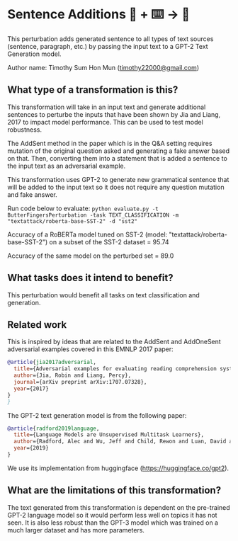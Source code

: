# Sentence Additions 🦎  + ⌨️ → 🐍
This perturbation adds generated sentence to all types of text sources (sentence, paragraph, etc.) by passing the input text to a GPT-2 Text Generation model.

Author name: Timothy Sum Hon Mun (timothy22000@gmail.com)

## What type of a transformation is this?
This transformation will take in an input text and generate additional sentences to perturbe the inputs that have been shown by Jia and Liang, 2017 to impact model performance. This can be used to test model robustness.

The AddSent method in the paper which is in the Q&A setting requires mutation of the original question asked and generating a fake answer based on that. Then, converting them into a statement that is added a sentence to the input text as an adversarial example.

This transformation uses GPT-2 to generate new grammatical sentence that will be added to the input text so it does not require any question mutation and fake answer.

Run code below to evaluate:
```python evaluate.py -t ButterFingersPerturbation -task TEXT_CLASSIFICATION -m "textattack/roberta-base-SST-2" -d "sst2"```


Accuracy of a RoBERTa model tuned on SST-2 (model: "textattack/roberta-base-SST-2") on a subset of the SST-2 dataset = 95.74

Accuracy of the same model on the perturbed set = 89.0

## What tasks does it intend to benefit?
This perturbation would benefit all tasks on text classification and generation.

## Related work

This is inspired by ideas that are related to the AddSent and AddOneSent adversarial examples covered in this EMNLP 2017 paper:

```bibtex
@article{jia2017adversarial,
  title={Adversarial examples for evaluating reading comprehension systems},
  author={Jia, Robin and Liang, Percy},
  journal={arXiv preprint arXiv:1707.07328},
  year={2017}
}
}
```

The GPT-2 text generation model is from the following paper:

```bibtex
@article{radford2019language,
  title={Language Models are Unsupervised Multitask Learners},
  author={Radford, Alec and Wu, Jeff and Child, Rewon and Luan, David and Amodei, Dario and Sutskever, Ilya},
  year={2019}
}
```

We use its implementation from huggingface (https://huggingface.co/gpt2).

## What are the limitations of this transformation?

The text generated from this transformation is dependent on the pre-trained GPT-2 language model so it would perform less well on topics it has not seen. It is also less robust than the GPT-3 model which was trained on a much larger dataset and has more parameters.

